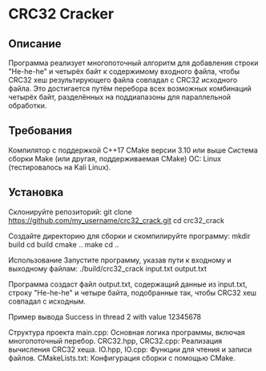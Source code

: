 # CRC32 Cracker
## Описание

Программа реализует многопоточный алгоритм для добавления строки "He-he-he" и 
четырёх байт к содержимому входного файла, чтобы CRC32 хеш результирующего файла совпадал с CRC32 исходного файла.
Это достигается путём перебора всех возможных комбинаций четырёх байт, разделённых на поддиапазоны для параллельной обработки.

## Требования
Компилятор с поддержкой C++17
CMake версии 3.10 или выше
Система сборки Make (или другая, поддерживаемая CMake)
ОС: Linux (тестировалось на Kali Linux).

## Установка
Склонируйте репозиторий:
git clone https://github.com/my_username/crc32_crack.git
cd crc32_crack

Создайте директорию для сборки и скомпилируйте программу:
mkdir build
cd build
cmake ..
make
cd ..

Использование
Запустите программу, указав пути к входному и выходному файлам:
./build/crc32_crack input.txt output.txt

Программа создаст файл output.txt, содержащий данные из input.txt, строку "He-he-he" и четыре байта, подобранные так, чтобы CRC32 хеш совпадал с исходным.

Пример вывода
Success in thread 2 with value 12345678

Структура проекта
main.cpp: Основная логика программы, включая многопоточный перебор.
CRC32.hpp, CRC32.cpp: Реализация вычисления CRC32 хеша.
IO.hpp, IO.cpp: Функции для чтения и записи файлов.
CMakeLists.txt: Конфигурация сборки с помощью CMake.



